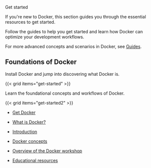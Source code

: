 Get started


If you're new to Docker, this section guides you through the essential resources to get started.

Follow the guides to help you get started and learn how Docker can optimize your development workflows. 

For more advanced concepts and scenarios in Docker, see [Guides](/guides/).

## Foundations of Docker

Install Docker and jump into discovering what Docker is. 

{{< grid items="get-started" >}}

Learn the foundational concepts and workflows of Docker.

{{< grid items="get-started2" >}}



- [Get Docker](https://docs.docker.com/get-started/get-docker/)

- [What is Docker?](https://docs.docker.com/get-started/docker-overview/)

- [Introduction](https://docs.docker.com/get-started/introduction/)

- [Docker concepts](https://docs.docker.com)

- [Overview of the Docker workshop](https://docs.docker.com/get-started/workshop/)

- [Educational resources](https://docs.docker.com/get-started/resources/)
